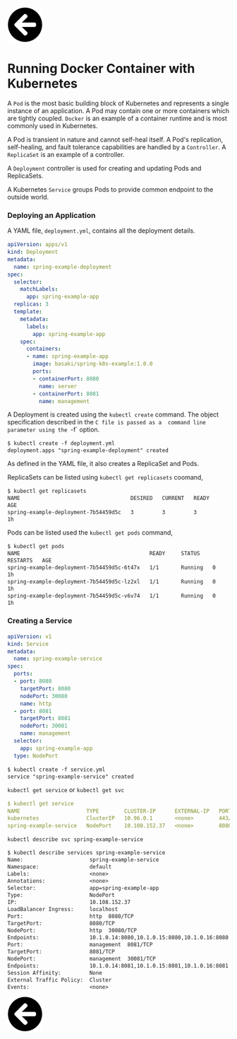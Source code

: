  [![](../img/arrow-circle-left.svg)](./docker.md)

Running Docker Container with Kubernetes
============================================

A `Pod` is the most basic building block of Kubernetes and represents a single
instance of an application. A Pod may contain one or more containers which
are tightly coupled. `Docker` is an example of a container runtime and is most
commonly used in Kubernetes.

A Pod is transient in nature and cannot self-heal itself. A Pod's replication,
self-healing, and fault tolerance capabilities are handled by a `Controller`. 
A `ReplicaSet` is an example of a controller.

A `Deployment` controller is used for creating and updating Pods and ReplicaSets.

A Kubernetes `Service` groups Pods to provide common endpoint to the outside world.

### Deploying an Application

A YAML file, `deployment.yml`, contains all the deployment details.

```yaml
apiVersion: apps/v1
kind: Deployment
metadata:
  name: spring-example-deployment
spec:
  selector:
    matchLabels:
      app: spring-example-app
  replicas: 3
  template:
    metadata:
      labels:
        app: spring-example-app
    spec:
      containers:
      - name: spring-example-app
        image: basaki/spring-k8s-example:1.0.0
        ports:
        - containerPort: 8080
          name: server
        - containerPort: 8081
          name: management
``` 
A Deployment is created using the `kubectl create` command. The
object specification described in the `C file is passed as a 
command line parameter using the `-f` option.

```
$ kubectl create -f deployment.yml 
deployment.apps "spring-example-deployment" created
```

As defined in the YAML file, it also creates a ReplicaSet and Pods.

ReplicaSets can be listed using `kubectl get replicasets` coomand,

```
$ kubectl get replicasets
NAME                                   DESIRED   CURRENT   READY     AGE
spring-example-deployment-7b54459d5c   3         3         3         1h

```
Pods can be listed used the `kubectl get pods` command,

```
$ kubectl get pods
NAME                                         READY     STATUS    RESTARTS   AGE
spring-example-deployment-7b54459d5c-6t47x   1/1       Running   0          1h
spring-example-deployment-7b54459d5c-lz2xl   1/1       Running   0          1h
spring-example-deployment-7b54459d5c-v6v74   1/1       Running   0          1h
```

### Creating a Service

```yaml
apiVersion: v1
kind: Service
metadata:
  name: spring-example-service
spec:
  ports:
  - port: 8080
    targetPort: 8080
    nodePort: 30080
    name: http
  - port: 8081
    targetPort: 8081
    nodePort: 30081
    name: management
  selector:
    app: spring-example-app
  type: NodePort
```

```
$ kubectl create -f service.yml 
service "spring-example-service" created
```
`kubectl get service` or `kubectl get svc`

```yaml
$ kubectl get service
NAME                     TYPE        CLUSTER-IP      EXTERNAL-IP   PORT(S)                         AGE
kubernetes               ClusterIP   10.96.0.1       <none>        443/TCP                         6d
spring-example-service   NodePort    10.108.152.37   <none>        8080:30080/TCP,8081:30081/TCP   1m
```

```
kubectl describe svc spring-example-service
```

```
$ kubectl describe services spring-example-service
Name:                     spring-example-service
Namespace:                default
Labels:                   <none>
Annotations:              <none>
Selector:                 app=spring-example-app
Type:                     NodePort
IP:                       10.108.152.37
LoadBalancer Ingress:     localhost
Port:                     http  8080/TCP
TargetPort:               8080/TCP
NodePort:                 http  30080/TCP
Endpoints:                10.1.0.14:8080,10.1.0.15:8080,10.1.0.16:8080
Port:                     management  8081/TCP
TargetPort:               8081/TCP
NodePort:                 management  30081/TCP
Endpoints:                10.1.0.14:8081,10.1.0.15:8081,10.1.0.16:8081
Session Affinity:         None
External Traffic Policy:  Cluster
Events:                   <none>
```

 [![](../img/arrow-circle-left.svg)](./docker.md)